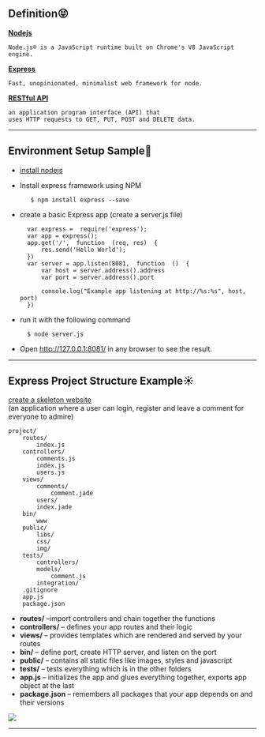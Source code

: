 
## Definition:stuck_out_tongue_closed_eyes:
[**Nodejs**](https://nodejs.org/en/)

	Node.js® is a JavaScript runtime built on Chrome's V8 JavaScript engine.

[**Express**](https://expressjs.com/) 

	Fast, unopinionated, minimalist web framework for node.
	
[**RESTful API**](https://en.wikipedia.org/wiki/Representational_state_transfer) 

	an application program interface (API) that 
	uses HTTP requests to GET, PUT, POST and DELETE data.

----
## Environment Setup Sample:kiss:
- [install nodejs](https://nodejs.org/en/)
- Install express framework using NPM

		 $ npm install express --save
- create a basic Express app (create a server.js file)

		var express =  require('express');  
		var app = express(); 
		app.get('/',  function  (req, res)  { 
			res.send('Hello World');  
		})  
		var server = app.listen(8081,  function  ()  {  
			var host = server.address().address 
			var port = server.address().port
	   
			console.log("Example app listening at http://%s:%s", host, port)  
		})
- run it with the following command

		$ node server.js 

- Open http://127.0.0.1:8081/ in any browser to see the result.

----
## Express Project Structure Example:sunny:
[create a skeleton website](https://developer.mozilla.org/en-US/docs/Learn/Server-side/Express_Nodejs/skeleton_website)  
(an application where a user can login, register and leave a comment for everyone to admire)

	project/
		routes/
			index.js
	 	controllers/
			comments.js
			index.js
			users.js
	  	views/
			comments/
				comment.jade
			users/
			index.jade
	 	bin/
			www
	  	public/
			libs/
			css/
			img/
	  	tests/
			controllers/
			models/
				comment.js
			integration/ 
	  	.gitignore
	  	app.js
	  	package.json
		
- **routes/** –import controllers and chain together the functions
- **controllers/** – defines your app routes and their logic
- **views/** – provides templates which are rendered and served by your routes
- **bin/** – define port, create HTTP server, and listen on the port
- **public/** – contains all static files like images, styles and javascript
- **tests/** – tests everything which is in the other folders
- **app.js** – initializes the app and glues everything together, exports app object at the last
- **package.json** – remembers all packages that your app depends on and their versions

![](https://mdn.mozillademos.org/files/14456/MVC%20Express.png)  

----


